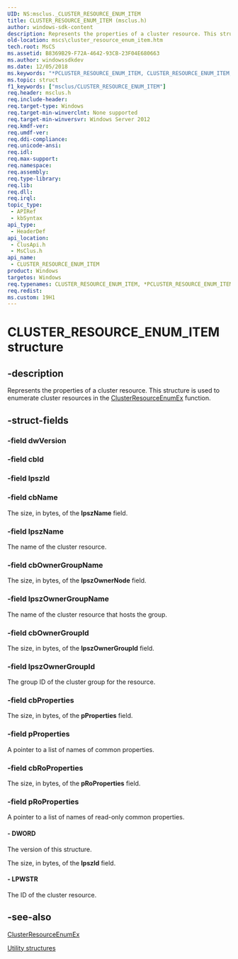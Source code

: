 ```yaml
---
UID: NS:msclus._CLUSTER_RESOURCE_ENUM_ITEM
title: CLUSTER_RESOURCE_ENUM_ITEM (msclus.h)
author: windows-sdk-content
description: Represents the properties of a cluster resource. This structure is used to enumerate cluster resources in the ClusterResourceEnumEx function.
old-location: mscs\cluster_resource_enum_item.htm
tech.root: MsCS
ms.assetid: B8369B29-F72A-4642-93CB-23F04E680663
ms.author: windowssdkdev
ms.date: 12/05/2018
ms.keywords: "*PCLUSTER_RESOURCE_ENUM_ITEM, CLUSTER_RESOURCE_ENUM_ITEM, CLUSTER_RESOURCE_ENUM_ITEM structure [Failover Cluster], PCLUSTER_RESOURCE_ENUM_ITEM, PCLUSTER_RESOURCE_ENUM_ITEM structure pointer [Failover Cluster], _CLUSTER_RESOURCE_ENUM_ITEM, _CLUSTER_RESOURCE_ENUM_ITEM structure [Failover Cluster], clusapi/CLUSTER_RESOURCE_ENUM_ITEM, clusapi/PCLUSTER_RESOURCE_ENUM_ITEM, clusapi/_CLUSTER_RESOURCE_ENUM_ITEM, msclus/CLUSTER_RESOURCE_ENUM_ITEM, msclus/PCLUSTER_RESOURCE_ENUM_ITEM, msclus/_CLUSTER_RESOURCE_ENUM_ITEM, mscs.cluster_resource_enum_item"
ms.topic: struct
f1_keywords: ["msclus/CLUSTER_RESOURCE_ENUM_ITEM"]
req.header: msclus.h
req.include-header: 
req.target-type: Windows
req.target-min-winverclnt: None supported
req.target-min-winversvr: Windows Server 2012
req.kmdf-ver: 
req.umdf-ver: 
req.ddi-compliance: 
req.unicode-ansi: 
req.idl: 
req.max-support: 
req.namespace: 
req.assembly: 
req.type-library: 
req.lib: 
req.dll: 
req.irql: 
topic_type:
 - APIRef
 - kbSyntax
api_type:
 - HeaderDef
api_location:
 - ClusApi.h
 - MsClus.h
api_name:
 - CLUSTER_RESOURCE_ENUM_ITEM
product: Windows
targetos: Windows
req.typenames: CLUSTER_RESOURCE_ENUM_ITEM, *PCLUSTER_RESOURCE_ENUM_ITEM
req.redist: 
ms.custom: 19H1
---
```


# CLUSTER_RESOURCE_ENUM_ITEM structure


## -description


Represents the properties of a cluster resource. This structure is used to enumerate cluster resources in the <a href="https://docs.microsoft.com/windows/desktop/api/clusapi/nf-clusapi-clusterresourceenumex">ClusterResourceEnumEx</a> function.


## -struct-fields




### -field dwVersion

 


### -field cbId

 


### -field lpszId

 


### -field cbName

The size, in bytes, of the <b>IpszName</b> field.


### -field lpszName

The name of the cluster resource.


### -field cbOwnerGroupName

The size, in bytes, of the <b>IpszOwnerNode</b> field.


### -field lpszOwnerGroupName

The name of the cluster resource that  hosts the group.


### -field cbOwnerGroupId

The size, in bytes, of the <b>lpszOwnerGroupId</b> field.


### -field lpszOwnerGroupId

The group ID of the cluster group for the resource.


### -field cbProperties

The size, in bytes, of the <b>pProperties</b> field.


### -field pProperties

A pointer to a list of names of common properties.


### -field cbRoProperties

The size, in bytes, of the <b>pRoProperties</b> field.


### -field pRoProperties

A pointer to a list of names of read-only common properties.


#### - DWORD

The version of this structure.

The size, in bytes, of the <b>lpszId</b> field.


#### - LPWSTR

The ID of the cluster resource.


## -see-also




<a href="https://docs.microsoft.com/windows/desktop/api/clusapi/nf-clusapi-clusterresourceenumex">ClusterResourceEnumEx</a>



<a href="https://docs.microsoft.com/previous-versions/windows/desktop/mscs/utility-structures">Utility structures</a>
 

 

